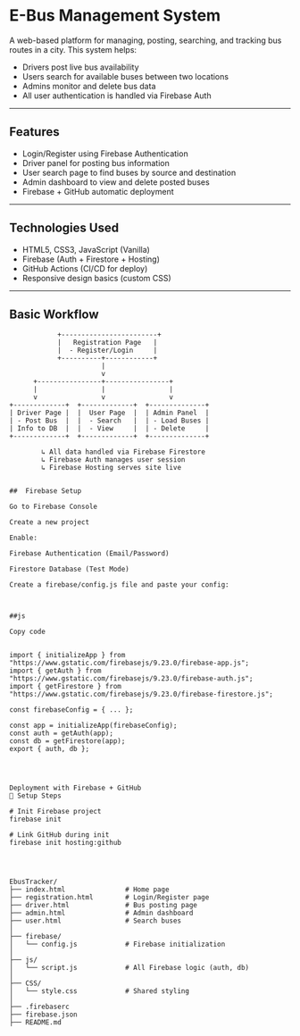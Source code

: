 #  E-Bus Management System

A web-based platform for managing, posting, searching, and tracking bus routes in a city. This system helps:
- Drivers post live bus availability
- Users search for available buses between two locations
- Admins monitor and delete bus data
- All user authentication is handled via Firebase Auth

---

##  Features

-  Login/Register using Firebase Authentication
-  Driver panel for posting bus information
-  User search page to find buses by source and      destination
-  Admin dashboard to view and delete posted buses
-  Firebase + GitHub automatic deployment

---

##  Technologies Used

- HTML5, CSS3, JavaScript (Vanilla)
- Firebase (Auth + Firestore + Hosting)
- GitHub Actions (CI/CD for deploy)
- Responsive design basics (custom CSS)

---

##  Basic Workflow

```text
            +------------------------+
            |   Registration Page   |
            |  - Register/Login     |
            +----------+------------+
                       |
                       v
      +----------------+----------------+
      |                |                |
      v                v                v
+-------------+  +-------------+  +--------------+
| Driver Page |  |  User Page  |  | Admin Panel  |
| - Post Bus  |  |  - Search   |  | - Load Buses |
| Info to DB  |  |  - View     |  | - Delete     |
+-------------+  +-------------+  +--------------+

        ↳ All data handled via Firebase Firestore
        ↳ Firebase Auth manages user session
        ↳ Firebase Hosting serves site live


##  Firebase Setup

Go to Firebase Console

Create a new project

Enable:

Firebase Authentication (Email/Password)

Firestore Database (Test Mode)

Create a firebase/config.js file and paste your config:



##js

Copy code


import { initializeApp } from "https://www.gstatic.com/firebasejs/9.23.0/firebase-app.js";
import { getAuth } from "https://www.gstatic.com/firebasejs/9.23.0/firebase-auth.js";
import { getFirestore } from "https://www.gstatic.com/firebasejs/9.23.0/firebase-firestore.js";

const firebaseConfig = { ... };

const app = initializeApp(firebaseConfig);
const auth = getAuth(app);
const db = getFirestore(app);
export { auth, db };




Deployment with Firebase + GitHub
🔧 Setup Steps

# Init Firebase project
firebase init

# Link GitHub during init
firebase init hosting:github




EbusTracker/
├── index.html               # Home page
├── registration.html        # Login/Register page
├── driver.html              # Bus posting page
├── admin.html               # Admin dashboard
├── user.html                # Search buses
│
├── firebase/
│   └── config.js            # Firebase initialization
│
├── js/
│   └── script.js            # All Firebase logic (auth, db)
│
├── CSS/
│   └── style.css            # Shared styling
│
├── .firebaserc
├── firebase.json
├── README.md
